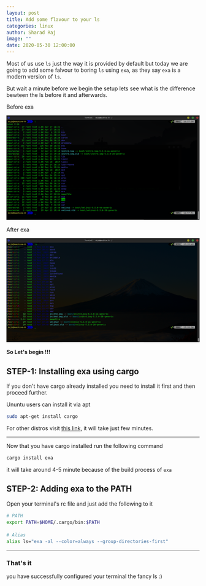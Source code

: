 ```yaml
---
layout: post
title: Add some flavour to your ls
categories: linux
author: Sharad Raj
image: ""
date: 2020-05-30 12:00:00
---
```

Most of us use `ls` just the way it is provided by default but today we are going to add some falvour to boring `ls` using `exa`, as they say `exa` is a modern version of `ls`.

But wait a minute before we begin the setup lets see what is the difference bewteen the ls before it and afterwards.

Before exa

![Before exa](/assets/uploads/term_bf_exa.png "Before exa")

After exa

![After exa](/assets/uploads/term_af_exa..png "After exa")

**So Let's begin !!!**

## STEP-1: Installing exa using cargo

If you don't have cargo already installed you need to install it first and then proceed further.

Ununtu users can install it via apt

```bash
sudo apt-get install cargo
```

For other distros visit [this link](https://doc.rust-lang.org/cargo/getting-started/installation.html), it will take just few minutes.

- - -

Now that you have cargo installed run the following command

```bash
cargo install exa
```

it will take around 4-5 minute because of the build process of `exa`

## STEP-2: Adding exa to the PATH

Open your terminal's rc file and just add the following to it

```bash
# PATH
export PATH=$HOME/.cargo/bin:$PATH

# Alias
alias ls="exa -al --color=always --group-directories-first"
```

- - -

### That's it

you have successfully configured your terminal the fancy ls :)